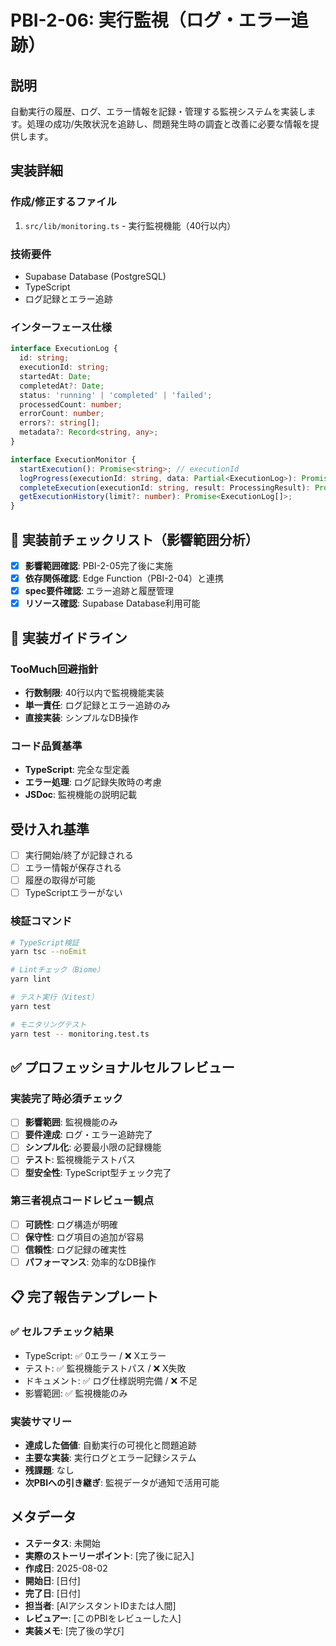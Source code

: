 # PBI-2-06: 実行監視（ログ・エラー追跡）

## 説明

自動実行の履歴、ログ、エラー情報を記録・管理する監視システムを実装します。処理の成功/失敗状況を追跡し、問題発生時の調査と改善に必要な情報を提供します。

## 実装詳細

### 作成/修正するファイル

1. `src/lib/monitoring.ts` - 実行監視機能（40行以内）

### 技術要件

- Supabase Database (PostgreSQL)
- TypeScript
- ログ記録とエラー追跡

### インターフェース仕様

```typescript
interface ExecutionLog {
  id: string;
  executionId: string;
  startedAt: Date;
  completedAt?: Date;
  status: 'running' | 'completed' | 'failed';
  processedCount: number;
  errorCount: number;
  errors?: string[];
  metadata?: Record<string, any>;
}

interface ExecutionMonitor {
  startExecution(): Promise<string>; // executionId
  logProgress(executionId: string, data: Partial<ExecutionLog>): Promise<void>;
  completeExecution(executionId: string, result: ProcessingResult): Promise<void>;
  getExecutionHistory(limit?: number): Promise<ExecutionLog[]>;
}
```

## 🎯 実装前チェックリスト（影響範囲分析）

- [x] **影響範囲確認**: PBI-2-05完了後に実施
- [x] **依存関係確認**: Edge Function（PBI-2-04）と連携
- [x] **spec要件確認**: エラー追跡と履歴管理
- [x] **リソース確認**: Supabase Database利用可能

## 🔧 実装ガイドライン

### TooMuch回避指針
- **行数制限**: 40行以内で監視機能実装
- **単一責任**: ログ記録とエラー追跡のみ
- **直接実装**: シンプルなDB操作

### コード品質基準
- **TypeScript**: 完全な型定義
- **エラー処理**: ログ記録失敗時の考慮
- **JSDoc**: 監視機能の説明記載

## 受け入れ基準

- [ ] 実行開始/終了が記録される
- [ ] エラー情報が保存される
- [ ] 履歴の取得が可能
- [ ] TypeScriptエラーがない

### 検証コマンド

```bash
# TypeScript検証
yarn tsc --noEmit

# Lintチェック（Biome）
yarn lint

# テスト実行（Vitest）
yarn test

# モニタリングテスト
yarn test -- monitoring.test.ts
```

## ✅ プロフェッショナルセルフレビュー

### 実装完了時必須チェック
- [ ] **影響範囲**: 監視機能のみ
- [ ] **要件達成**: ログ・エラー追跡完了
- [ ] **シンプル化**: 必要最小限の記録機能
- [ ] **テスト**: 監視機能テストパス
- [ ] **型安全性**: TypeScript型チェック完了

### 第三者視点コードレビュー観点
- [ ] **可読性**: ログ構造が明確
- [ ] **保守性**: ログ項目の追加が容易
- [ ] **信頼性**: ログ記録の確実性
- [ ] **パフォーマンス**: 効率的なDB操作

## 📋 完了報告テンプレート

### ✅ セルフチェック結果
- TypeScript: ✅ 0エラー / ❌ Xエラー
- テスト: ✅ 監視機能テストパス / ❌ X失敗
- ドキュメント: ✅ ログ仕様説明完備 / ❌ 不足
- 影響範囲: ✅ 監視機能のみ

### 実装サマリー
- **達成した価値**: 自動実行の可視化と問題追跡
- **主要な実装**: 実行ログとエラー記録システム
- **残課題**: なし
- **次PBIへの引き継ぎ**: 監視データが通知で活用可能

## メタデータ

- **ステータス**: 未開始
- **実際のストーリーポイント**: [完了後に記入]
- **作成日**: 2025-08-02
- **開始日**: [日付]
- **完了日**: [日付]
- **担当者**: [AIアシスタントIDまたは人間]
- **レビュアー**: [このPBIをレビューした人]
- **実装メモ**: [完了後の学び]